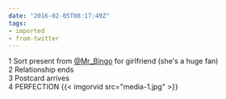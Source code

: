 ```yaml
---
date: "2016-02-05T08:17:49Z"
tags:
- imported
- from-twitter
---
```

1 Sort present from [@Mr_Bingo](/twitter/#/Mr_Bingo) for girlfriend \(she's a huge fan\)\
2 Relationship ends\
3 Postcard arrives\
4 PERFECTION {{< imgorvid src="media-1.jpg" >}}

